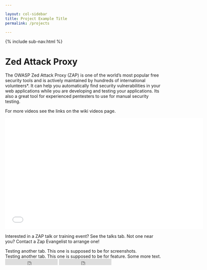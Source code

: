 ```yaml
---

layout: col-sidebar
title: Project Example Title
permalink: /projects

---
```


{% include sub-nav.html %}

<h1 class="page-title">Zed Attack Proxy</h1>

<section id="main" class="page-body tab" role="tabpanel" aria-labelledby="main-link" tabindex="0">
  <p>The OWASP Zed Attack Proxy (ZAP) is one of the world’s most popular free security tools and is actively maintained by hundreds of international volunteers*. It can help you automatically find security vulnerabilities in your web applications while you are developing and testing your applications. Its also a great tool for experienced pentesters to use for manual security testing. </p>
  <p>For more videos see the links on the wiki videos page.</p>
  <div class="video-container">
    <iframe src="//www.youtube.com/embed/ztfgip-UhWw?" allowfullscreen="true" width="640" height="360" frameborder="0"></iframe>
  </div>
  <p>Interested in a ZAP talk or training event? See the talks tab. Not one near you? Contact a Zap Evangelist to arrange one! </p>
</section>

<section id="screenshots" class="page-body tab remove-el" role="tabpanel" aria-labelledby="screenshots-link" tabindex="0">
  <div>
    Testing another tab. This one is supposed to be for screenshots.
  </div>
</section>

<section id="features" class="page-body tab remove-el" role="tabpanel" aria-labelledby="features-link" tabindex="0">
  <div>
    Testing another tab. This one is supposed to be for feature. Some more text.
  </div>
</section>

<div class="github-buttons">
  <iframe src="https://ghbtns.com/github-btn.html?user=twbs&repo=bootstrap&type=star&count=true" frameborder="0" scrolling="0" width="170px" height="20px"></iframe>
  <iframe src="https://ghbtns.com/github-btn.html?user=twbs&repo=bootstrap&type=watch&count=true&v=2" frameborder="0" scrolling="0" width="170px" height="20px"></iframe>
</div>